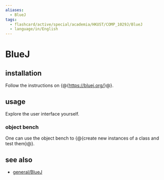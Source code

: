 ```yaml
---
aliases:
  - BlueJ
tags:
  - flashcard/active/special/academia/HKUST/COMP_1029J/BlueJ
  - language/in/English
---
```


# BlueJ

## installation

Follow the instructions on {@{<https://bluej.org/>}@}. <!--SR:!2025-01-21,273,330-->

## usage

Explore the user interface yourself.

### object bench

One can use the object bench to {@{create new instances of a class and test them}@}. <!--SR:!2028-05-18,1219,350-->

## see also

- [general/BlueJ](../../../../general/BlueJ.md)
